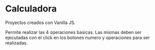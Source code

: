 # Calculadora
Proyectos creados con Vanilla JS.

Permite realizar las 4 operaciones basicas.
Las mismas deben ser ejecutadas con el click 
en los botones numero y operaciones para ser 
realizadas.
